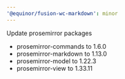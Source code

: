 ```yaml
---
'@equinor/fusion-wc-markdown': minor
---
```


Update prosemirror packages

- prosemirror-commands to 1.6.0
- prosemirror-markdown to 1.13.0
- prosemirror-model to 1.22.3
- prosemirror-view to 1.33.11

